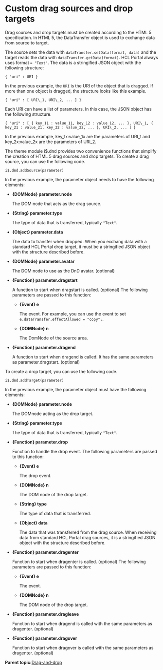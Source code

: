 # Custom drag sources and drop targets 

Drag sources and drop targets must be created according to the HTML 5 specification. In HTML 5, the DataTransfer object is used to exchange data from source to target.

The source sets the data with `dataTransfer.setData(format, data)` and the target reads the data with `dataTransfer.getData(format)`. HCL Portal always uses format `= "Text"`. The data is a stringified JSON object with the following structure:

```
{ "uri" : URI }
```

In the previous example, the `URI` is the URI of the object that is dragged. If more than one object is dragged, the structure looks like this example.

```
{ "uri" : [ URI\_1, URI\_2, ... ] }
```

Each URI can have a list of parameters. In this case, the JSON object has the following structure.

```
{ "uri" : [ { key_11 : value_11, key_12 : value_12, ... }, URI\_1, { key_21 : value_21, key_22 : value_22, ... }, URI\_2, ... ] }
```

In the previous example, key\_1x:value\_1x are the parameters of URI\_1 and key\_2x:value\_2x are the parameters of URI\_2.

The theme module i$.dnd provides two convenience functions that simplify the creation of HTML 5 drag sources and drop targets. To create a drag source, you can use the following code.

```
i$.dnd.addSource(parameter)
```

In the previous example, the parameter object needs to have the following elements:

-   **\{DOMNode\} parameter.node**

    The DOM node that acts as the drag source.

-   **\{String\} parameter.type**

    The type of data that is transferred, typically `"Text"`.

-   **\{Object\} parameter.data**

    The data to transfer when dropped. When you exchang data with a standard HCL Portal drop target, it must be a stringified JSON object with the structure described before.

-   **\{DOMNode\} parameter.avatar**

    The DOM node to use as the DnD avatar. \(optional\)

-   **\{Function\} parameter.dragstart**

    A function to start when dragstart is called. \(optional\) The following parameters are passed to this function:

    -   **\{Event\} e**

        The event. For example, you can use the event to set `e.dataTransfer.effectAllowed = "copy";`.

    -   **\{DOMNode\} n**

        The DomNode of the source area.

-   **\{Function\} parameter.dragend**

    A function to start when dragend is called. It has the same parameters as parameter.dragstart. \(optional\)


To create a drop target, you can use the following code.

```
i$.dnd.addTarget(parameter)
```

In the previous example, the parameter object must have the following elements:

-   **\{DOMNode\} parameter.node**

    The DOMnode acting as the drop target.

-   **\{String\} parameter.type**

    The type of data that is transferred, typically `"Text"`.

-   **\{Function\} parameter.drop**

    Function to handle the drop event. The following parameters are passed to this function:

    -   **\{Event\} e**

        The drop event.

    -   **\{DOMNode\} n**

        The DOM node of the drop target.

    -   **\{String\} type**

        The type of data that is transferred.

    -   **\{Object\} data**

        The data that was transferred from the drag source. When receiving data from standard HCL Portal drag sources, it is a stringified JSON object with the structure described before.

-   **\{Function\} parameter.dragenter**

    Function to start when dragenter is called. \(optional\) The following parameters are passed to this function:

    -   **\{Event\} e**

        The event.

    -   **\{DOMNode\} n**

        The DOM node of the drop target.

-   **\{Function\} parameter.dragleave**

    Function to start when dragend is called with the same parameters as dragenter. \(optional\)

-   **\{Function\} parameter.dragover**

    Function to start when dragover is called with the same parameters as dragenter. \(optional\)


**Parent topic:**[Drag-and-drop ](../dev-theme/themeopt_cust_dnd.md)


